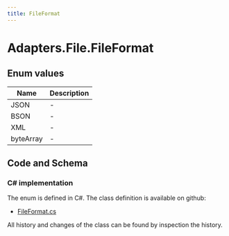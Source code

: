 ```yaml
---
title: FileFormat
---
```


# Adapters.File.FileFormat



## Enum values

| Name            | Description                                                    |
|-----------------|----------------------------------------------------------------|
| JSON |  -  |
| BSON |  -  |
| XML |  -  |
| byteArray |  -  |


## Code and Schema

### C# implementation

The enum is defined in C#. The class definition is available on github:

- [FileFormat.cs](https://github.com/BHoM/File_Toolkit/blob/develop/File_oM/enums/FileFormat.cs)

All history and changes of the class can be found by inspection the history.
